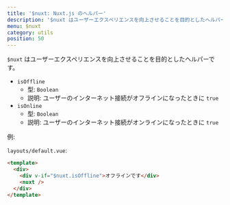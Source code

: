 ```yaml
---
title: '$nuxt: Nuxt.js のヘルパー'
description: '$nuxt はユーザーエクスペリエンスを向上させることを目的としたヘルパーです。'
menu: $nuxt
category: utils
position: 50
---
```


`$nuxt` はユーザーエクスペリエンスを向上させることを目的としたヘルパーです。

- `isOffline`
  - 型: `Boolean`
  - 説明: ユーザーのインターネット接続がオフラインになったときに `true`
- `isOnline`
  - 型: `Boolean`
  - 説明: ユーザーのインターネット接続がオンラインになったときに `true`

例:

`layouts/default.vue`:

```html
<template>
  <div>
    <div v-if="$nuxt.isOffline">オフラインです</div>
    <nuxt />
  </div>
</template>
```
